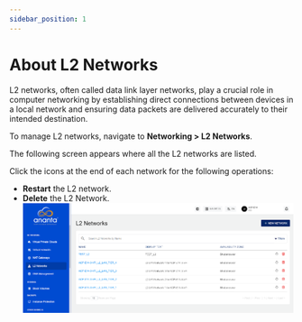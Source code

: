 ```yaml
---
sidebar_position: 1
---
```

# About L2 Networks

L2 networks, often called data link layer networks, play a crucial role in computer networking by establishing direct connections between devices in a local network and ensuring data packets are delivered accurately to their intended destination.

To manage L2 networks, navigate to **Networking > L2 Networks**. 

The following screen appears where all the L2 networks are listed. 

Click the icons at the end of each network for the following operations:
- **Restart** the L2 network.
- **Delete** the L2 Network.
   ![Manage NAT gateway](img/L21.png)





